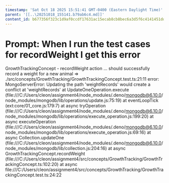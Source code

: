 ```yaml
---
timestamp: 'Sat Oct 18 2025 15:51:41 GMT-0400 (Eastern Daylight Time)'
parent: '[[..\20251018_155141.b79ab6c4.md]]'
content_id: b677356f323c1d9af0ccdf17631ac15ecab8cb8bec6a3d5f6c4141451dd85177
---
```


# Prompt: When I run the test cases for recordWeight I get this error

GrowthTrackingConcept - recordWeight action ... should successfully record a weight for a new animal => ./src/concepts/GrowthTracking/GrowthTrackingConcept.test.ts:21:11
error: MongoServerError: Updating the path 'weightRecords' would create a conflict at 'weightRecords'
at UpdateOneOperation.execute (file:///C:/Users/cleon/assignment4/node\_modules/.deno/mongodb@6.10.0/node\_modules/mongodb/lib/operations/update.js:75:19)
at eventLoopTick (ext:core/01\_core.js:179:7)
at async tryOperation (file:///C:/Users/cleon/assignment4/node\_modules/.deno/mongodb@6.10.0/node\_modules/mongodb/lib/operations/execute\_operation.js:199:20)
at async executeOperation (file:///C:/Users/cleon/assignment4/node\_modules/.deno/mongodb@6.10.0/node\_modules/mongodb/lib/operations/execute\_operation.js:69:16)
at async Collection.updateOne (file:///C:/Users/cleon/assignment4/node\_modules/.deno/mongodb@6.10.0/node\_modules/mongodb/lib/collection.js:204:16)
at async GrowthTrackingConcept.recordWeight (file:///C:/Users/cleon/assignment4/src/concepts/GrowthTracking/GrowthTrackingConcept.ts:102:20)
at async file:///C:/Users/cleon/assignment4/src/concepts/GrowthTracking/GrowthTrackingConcept.test.ts:24:22

